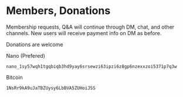 # Members, Donations

Membership requests, Q&A will continue through DM, chat, and other
channels. New users will receive payment info on DM as before.

Donations are welcome

Nano (Prefered)

`nano_1sy57wqh1tgqbiqb3hd9yay6srsewzi63ipzi6z8gp6nzexxzoi5371p7q3w`

Bitcoin

`1NsRr9kA9uJaTBZUysy6LbBVA5ZUHoiJSS`


